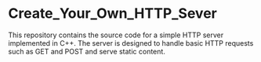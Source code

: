 # Create_Your_Own_HTTP_Sever
This repository contains the source code for a simple HTTP server implemented in C++. The server is designed to handle basic HTTP requests such as GET and POST and serve static content.
